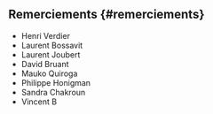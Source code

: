 ## Remerciements {#remerciements}

*   Henri Verdier
*   Laurent Bossavit
*   Laurent Joubert
*   David Bruant
*   Mauko Quiroga
*   Philippe Honigman
*   Sandra Chakroun
*   Vincent B
